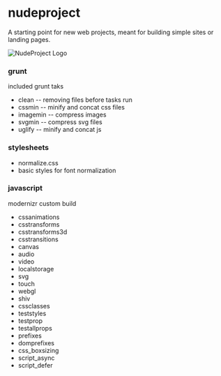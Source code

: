 nudeproject
===========

A starting point for new web projects, meant for building simple sites or landing pages.

![NudeProject Logo](https://raw.github.com/james2doyle/nudeproject/master/nudeproject.png)

### grunt

included grunt taks

* clean -- removing files before tasks run
* cssmin -- minify and concat css files
* imagemin -- compress images
* svgmin -- compress svg files
* uglify -- minify and concat js

### stylesheets

* normalize.css
* basic styles for font normalization

### javascript

modernizr custom build

* cssanimations
* csstransforms
* csstransforms3d
* csstransitions
* canvas
* audio
* video
* localstorage
* svg
* touch
* webgl
* shiv
* cssclasses
* teststyles
* testprop
* testallprops
* prefixes
* domprefixes
* css_boxsizing
* script_async
* script_defer
